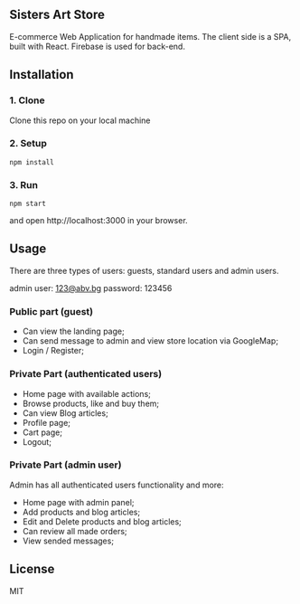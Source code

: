 ## Sisters Art Store
E-commerce Web Application for handmade items. The client side is a SPA, built with React. Firebase is used for back-end.

## Installation
### 1. Clone 
  Clone this repo on your local machine 
### 2. Setup
    npm install
### 3. Run
    npm start
and open http://localhost:3000 in your browser.

## Usage
There are three types of users: guests, standard users and admin users.

admin user: 123@abv.bg 
password: 123456
### Public part (guest)
-   Can view the landing page;
-   Can send message to admin and view store location via GoogleMap;
-   Login / Register;
### Private Part (authenticated users)
-   Home page with available actions;
-   Browse products, like and buy them;
-   Can view Blog articles;
-   Profile page;
-   Cart page;
-   Logout;
### Private Part (admin user)
Admin has all authenticated users functionality and more:
-   Home page with admin panel;
-   Add products and blog articles;
-   Edit and Delete products and blog articles;
-   Can review all made orders;
-   View sended messages;

## License
MIT